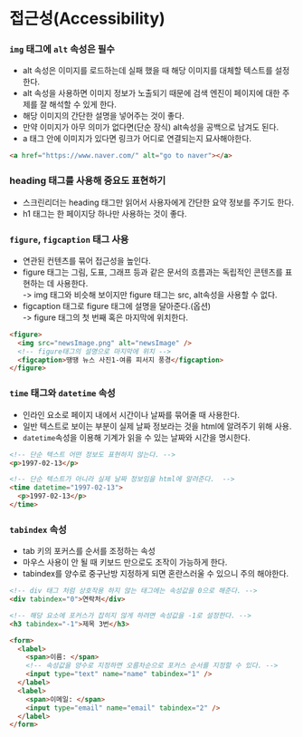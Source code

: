 # 접근성(Accessibility)

### ```img``` 태그에 ```alt``` 속성은 필수

- alt 속성은 이미지를 로드하는데 실패 했을 때 해당 이미지를 대체할 텍스트를 설정한다.
- alt 속성을 사용하면 이미지 정보가 노출되기 때문에 검색 엔진이 페이지에 대한 주제를 잘 해석할 수 있게 한다.
- 해당 이미지의 간단한 설명을 넣어주는 것이 좋다.
- 만약 이미지가 아무 의미가 없다면(단순 장식) alt속성을 공백으로 남겨도 된다.
- a 태그 안에 이미지가 있다면 링크가 어디로 연결되는지 묘사해야한다.

```html
<a href="https://www.naver.com/" alt="go to naver"></a>
```

### heading 태그를 사용해 중요도 표현하기

- 스크린리더는 heading 태그만 읽어서 사용자에게 간단한 요약 정보를 주기도 한다.
- h1 태그는 한 페이지당 하나만 사용하는 것이 좋다.

### ```figure```, ```figcaption``` 태그 사용

- 연관된 컨텐츠를 묶어 접근성을 높인다.
- figure 태그는 그림, 도표, 그래프 등과 같은 문서의 흐름과는 독립적인 콘텐츠를 표현하는 데 사용한다.  
  -> img 태그와 비슷해 보이지만 figure 태그는 src, alt속성을 사용할 수 없다.
- figcaption 태그로 figure 태그에 설명을 달아준다.(옵션)  
  -> figure 태그의 첫 번째 혹은 마지막에 위치한다.

```html
<figure>
  <img src="newsImage.png" alt="newsImage" />
  <!-- figure태그의 설명으로 마지막에 위치 -->
  <figcaption>땡땡 뉴스 사진1-여름 피서지 풍경</figcaption>
</figure>
```

### ```time``` 태그와 ```datetime``` 속성

- 인라인 요소로 페이지 내에서 시간이나 날짜를 묶어줄 때 사용한다.
- 일반 텍스트로 보이는 부분이 실제 날짜 정보라는 것을 html에 알려주기 위해 사용.
- `datetime`속성을 이용해 기계가 읽을 수 있는 날짜와 시간을 명시한다.

```html
<!-- 단순 텍스트 어떤 정보도 표현하지 않는다. -->
<p>1997-02-13</p>
```

```html
<!-- 단순 텍스트가 아니라 실제 날짜 정보임을 html에 알려준다.  -->
<time datetime="1997-02-13">
  <p>1997-02-13</p>
</time>
```

### ```tabindex``` 속성

- tab 키의 포커스를 순서를 조정하는 속성
- 마우스 사용이 안 될 때 키보드 만으로도 조작이 가능하게 한다.
- tabindex를 양수로 중구난방 지정하게 되면 혼란스러울 수 있으니 주의 해야한다.

```html
<!-- div 태그 처럼 상호작용 하지 않는 태그에는 속성값을 0으로 해준다. -->
<div tabindex="0">연락처</div>
```

```html
<!-- 해당 요소에 포커스가 잡히지 않게 하려면 속성값을 -1로 설정한다. -->
<h3 tabindex="-1">제목 3번</h3>
```

```html
<form>
  <label>
    <span>이름: </span>
    <!-- 속성값을 양수로 지정하면 오름차순으로 포커스 순서를 지정할 수 있다. -->
    <input type="text" name="name" tabindex="1" />
  </label>
  <label>
    <span>이메일: </span>
    <input type="email" name="email" tabindex="2" />
  </label>
</form>
```
